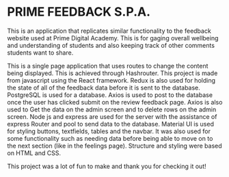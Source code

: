 # PRIME FEEDBACK S.P.A.

This is an application that replicates similar functionality to the feedback website used at Prime Digital Academy. This is for gaging overall wellbeing and understanding of students and also keeping track of other comments students want to share.

This is a single page application that uses routes to change the content being displayed. This is achieved through Hashrouter. This project is made from javascript using the React framework. Redux is also used for holding the state of all of the feedback data before it is sent to the database. PostgreSQL is used for a database.
Axios is used to post to the database once the user has clicked submit on the review feedback page. Axios is also used to Get the data on the admin screen and to delete rows on the admin screen. Node js and express are used for the server with the assistance of express Router and pool to send data to the database. Material UI is used for styling buttons, textfields, tables and the navbar. It was also used for some functionality such as needing data before being able to move on to the next section (like in the feelings page). Structure and styling were based on HTML and CSS. 

This project was a lot of fun to make and thank you for checking it out!
